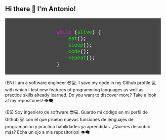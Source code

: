 ## Hi there 👋 I'm Antonio!

<img src="https://github.com/toniferr/toniferr/blob/master/img/image.png" alt="banner">

(EN) I am a software engineer 😎💻.
I save my code in my Github profile 💻 with which I test new features of programming languages ​​as well as practice skills already learned.
Do you want to discover more? Take a look at my repositories! 👁‍🗨

(ES) Soy ingeniero de software 😎💻.
Guardo mi código en mi perfil de Github 💻 con el que pruebo nuevas funciones de lenguajes de programación y practico habilidades ya aprendidas.
¿Quieres descubrir más? Echa un ojo a mis repositorios! 👁‍🗨